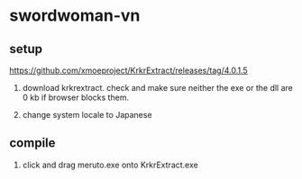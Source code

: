 # swordwoman-vn

## setup
https://github.com/xmoeproject/KrkrExtract/releases/tag/4.0.1.5
1. download krkrextract. check and make sure neither the exe or the dll are 0 kb if browser blocks them.

2. change system locale to Japanese

## compile
1. click and drag meruto.exe onto KrkrExtract.exe


